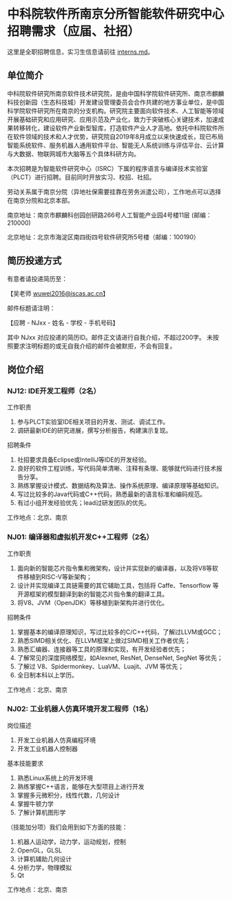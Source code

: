 # 中科院软件所南京分所智能软件研究中心招聘需求（应届、社招）

这里是全职招聘信息，实习生信息请前往 [interns.md](interns.md)。

## 单位简介

中科院软件研究所南京软件技术研究院，是由中国科学院软件研究所、南京市麒麟科技创新园（生态科技城）开发建设管理委员会合作共建的地方事业单位，是中国科学院软件研究所在南京的分支机构。研究院主要面向软件技术、人工智能等领域开展基础研究和应用研究、应用示范及产业化，致力于突破核心关键技术，加速成果转移转化，建设软件产业新型智库，打造软件产业人才高地。依托中科院软件所在软件领域的技术和人才优势，研究院自2019年8月成立以来快速成长，现已布局智能系统软件、服务机器人通用软件平台、智能无人系统训练与评估平台、云计算与大数据、物联网城市大脑等五个具体科研方向。

本次招聘是为智能软件研究中心（ISRC）下属的程序语言与编译技术实验室（PLCT）进行招聘。目前同时开放实习、校招、社招。

劳动关系属于南京分院（异地社保需要挂靠在劳务派遣公司），工作地点可以选择在南京分院和北京本部。

南京地址：南京市麒麟科创园创研路266号人工智能产业园4号楼11层 (邮编：210000)

北京地址：北京市海淀区南四街四号软件研究所5号楼（邮编：100190）

## 简历投递方式

有意者请投递简历至：

【吴老师 wuwei2016@iscas.ac.cn】

邮件标题请注明：

【应聘 - NJxx - 姓名 - 学校 - 手机号码】

其中 NJxx 对应投递的简历ID。邮件正文请进行自我介绍，不超过200字。
未按照要求注明标题的或无自我介绍的邮件会被默拒，不会有回复。

## 岗位介绍

### NJ12: IDE开发工程师（2名）

工作职责

1. 参与PLCT实验室IDE相关项目的开发、测试、调试工作。
2. 调研最新IDE的研究进展，撰写分析报告，构建演示复现。

招聘条件

1. 社招要求具备Eclipse或IntelliJ等IDE的开发经验。
2. 良好的软件工程训练，写代码简单清晰、注释有条理、能够就代码进行技术报告分享。
3. 熟练掌握设计模式、数据结构及算法、操作系统原理、编译原理等基础知识。
4. 写过比较多的Java代码或C++代码，熟悉最新的语言标准和编码规范。
5. 有过小组开发经验优先；lead过研发团队的优先。

工作地点：北京、南京

### NJ01: 编译器和虚拟机开发C++工程师（2名）

工作职责

1. 面向新的智能芯片指令集和微架构，设计并实现新的编译器，以及将V8等软件移植到RISC-V等新架构；
2. 设计并实现编译工具链需要的其它辅助工具，包括将 Caffe、Tensorflow 等开源框架的模型翻译到新的智能芯片指令集的翻译工具。
3. 将V8、JVM（OpenJDK）等移植到新架构并进行优化。

招聘条件

1. 掌握基本的编译原理知识，写过比较多的C/C++代码，了解过LLVM或GCC；
2. 熟悉SIMD相关优化、在LLVM框架上做过SIMD相关工作者优先；
3. 熟悉汇编器、连接器等工具的原理和实现，有开发经验者优先；
4. 了解常见的深度网络模型，如Alexnet, ResNet, DenseNet, SegNet 等优先；
5. 了解过 V8、Spidermonkey、LuaVM、Luajit、JVM 等优先；
6. 全日制本科以上学历。

工作地点：北京、南京

### NJ02: 工业机器人仿真环境开发工程师（1名）

岗位描述

1. 开发工业机器人仿真编程环境
2. 开发工业机器人控制器

基本技能要求

1. 熟悉Linux系统上的开发环境
2. 熟练掌握C++语言，能够在大型项目上进行开发
3. 掌握多元微积分，线性代数，几何设计
4. 掌握牛顿力学
5. 了解计算机图形学

（技能加分项）我们会用到如下方面的技能：

1. 机器人运动学，动力学，运动规划，控制
2. OpenGL，GLSL
3. 计算机辅助几何设计
4. 分析力学，物理模拟
5. Qt

工作地点：北京、南京
